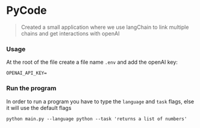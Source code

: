 # PyCode

> Created a small application where we use langChain to link multiple chains and
> get interactions with openAI

### Usage

At the root of the file create a file name `.env` and add the openAI key:

```OPENAI_API_KEY=```


### Run the program

In order to run a program you have to type the `language` and `task` flags, 
else it will use the default flags

```python main.py --language python --task 'returns a list of numbers'```

